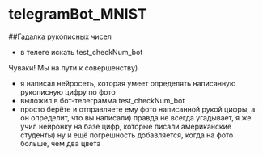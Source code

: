# telegramBot_MNIST

##Гадалка рукописных чисел
- в телеге искать test_checkNum_bot

Чуваки! Мы на пути к совершенству)
- я написал нейросеть, которая умеет определять написанную рукописную цифру по фото
- выложил в бот-телеграмма test_checkNum_bot
- просто берёте и отправляете ему фото написанной рукой цифры, а он определит, что вы написали) правда не всегда угадывает, я же учил нейронку на базе цифр, которые писали американские студенты) ну и ещё погрешность добавляется, когда на фото больше, чем два цвета
